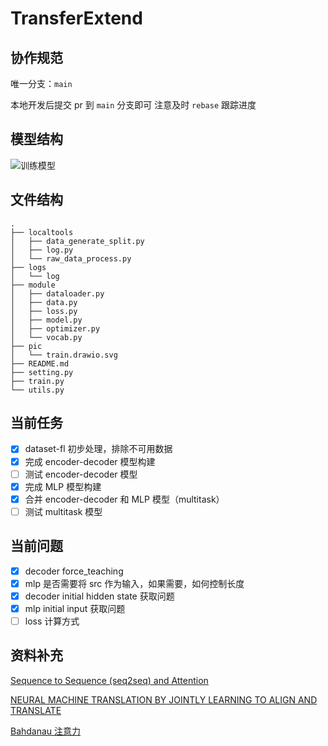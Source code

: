 # TransferExtend

## 协作规范

唯一分支：`main`

本地开发后提交 pr 到 `main` 分支即可
注意及时 `rebase` 跟踪进度

## 模型结构

![训练模型](https://github.com/Chlience/TransferExtend/blob/main/pic/train.drawio.svg)

## 文件结构

```
.
├── localtools
│   ├── data_generate_split.py
│   ├── log.py
│   └── raw_data_process.py
├── logs
│   └── log
├── module
│   ├── dataloader.py
│   ├── data.py
│   ├── loss.py
│   ├── model.py
│   ├── optimizer.py
│   └── vocab.py
├── pic
│   └── train.drawio.svg
├── README.md
├── setting.py
├── train.py
└── utils.py
```

## 当前任务

- [x] dataset-fl 初步处理，排除不可用数据
- [x] 完成 encoder-decoder 模型构建
- [ ] 测试 encoder-decoder 模型
- [x] 完成 MLP 模型构建
- [x] 合并 encoder-decoder 和 MLP 模型（multitask）
- [ ] 测试 multitask 模型

## 当前问题

- [x] decoder force_teaching
- [x] mlp 是否需要将 src 作为输入，如果需要，如何控制长度
- [x] decoder initial hidden state 获取问题
- [x] mlp initial input 获取问题
- [ ] loss 计算方式

## 资料补充

[Sequence to Sequence (seq2seq) and Attention](https://lena-voita.github.io/nlp_course/seq2seq_and_attention.html#attention_bahdanau_luong)

[NEURAL MACHINE TRANSLATION BY JOINTLY LEARNING TO ALIGN AND TRANSLATE](https://arxiv.org/pdf/1409.0473.pdf)

[Bahdanau 注意力](http://zh.d2l.ai/chapter_attention-mechanisms/bahdanau-attention.html)